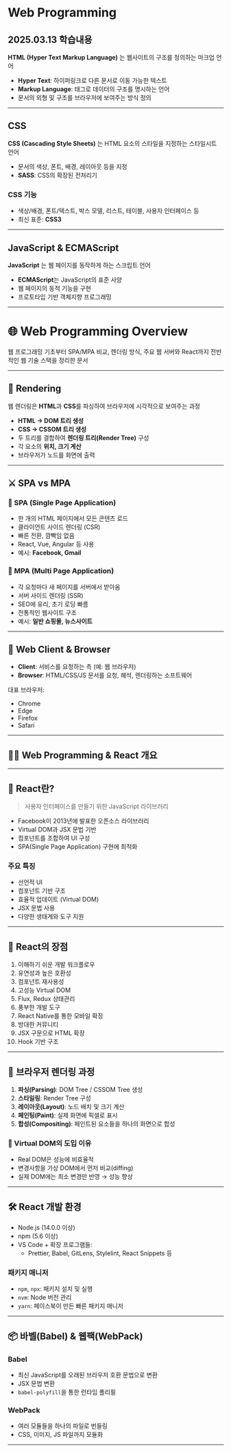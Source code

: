 # Web Programming
## 2025.03.13 학습내용
**HTML (Hyper Text Markup Language)** 는 웹사이트의 구조를 정의하는 마크업 언어
- **Hyper Text**: 하이퍼링크로 다른 문서로 이동 가능한 텍스트
- **Markup Language**: 태그로 데이터의 구조를 명시하는 언어
- 문서의 외형 및 구조를 브라우저에 보여주는 방식 정의

---

## CSS

**CSS (Cascading Style Sheets)** 는 HTML 요소의 스타일을 지정하는 스타일시트 언어

- 문서의 색상, 폰트, 배경, 레이아웃 등을 지정
- **SASS**: CSS의 확장된 전처리기

### CSS 기능

- 색상/배경, 폰트/텍스트, 박스 모델, 리스트, 테이블, 사용자 인터페이스 등
- 최신 표준: **CSS3**

---

## JavaScript & ECMAScript

**JavaScript** 는 웹 페이지를 동작하게 하는 스크립트 언어

- **ECMAScript**는 JavaScript의 표준 사양
- 웹 페이지의 동적 기능을 구현
- 프로토타입 기반 객체지향 프로그래밍

---
# 🌐 Web Programming Overview

웹 프로그래밍 기초부터 SPA/MPA 비교, 렌더링 방식, 주요 웹 서버와 React까지 전반적인 웹 기술 스택을 정리한 문서

---

## 📄 Rendering

웹 렌더링은 **HTML**과 **CSS**를 파싱하여 브라우저에 시각적으로 보여주는 과정

- **HTML → DOM 트리 생성**
- **CSS → CSSOM 트리 생성**
- 두 트리를 결합하여 **렌더링 트리(Render Tree)** 구성
- 각 요소의 **위치, 크기 계산**
- 브라우저가 노드를 화면에 출력

---

## ⚔️ SPA vs MPA

### 🧩 SPA (Single Page Application)

- 한 개의 HTML 페이지에서 모든 콘텐츠 로드
- 클라이언트 사이드 렌더링 (CSR)
- 빠른 전환, 깜빡임 없음
- React, Vue, Angular 등 사용
- 예시: **Facebook, Gmail**

### 📑 MPA (Multi Page Application)

- 각 요청마다 새 페이지를 서버에서 받아옴
- 서버 사이드 렌더링 (SSR)
- SEO에 유리, 초기 로딩 빠름
- 전통적인 웹사이트 구조
- 예시: **일반 쇼핑몰, 뉴스사이트**

---

## 🧭 Web Client & Browser

- **Client**: 서비스를 요청하는 측 (예: 웹 브라우저)
- **Browser**: HTML/CSS/JS 문서를 요청, 해석, 렌더링하는 소프트웨어

대표 브라우저:
- Chrome
- Edge
- Firefox
- Safari

---
## 🧑‍💻 Web Programming & React 개요
---

## 🚀 React란?
> 사용자 인터페이스를 만들기 위한 JavaScript 라이브러리

- Facebook이 2013년에 발표한 오픈소스 라이브러리
- Virtual DOM과 JSX 문법 기반
- 컴포넌트를 조합하여 UI 구성
- SPA(Single Page Application) 구현에 최적화

### 주요 특징
- 선언적 UI
- 컴포넌트 기반 구조
- 효율적 업데이트 (Virtual DOM)
- JSX 문법 사용
- 다양한 생태계와 도구 지원

---

## 🎯 React의 장점

1. 이해하기 쉬운 개발 워크플로우
2. 유연성과 높은 호환성
3. 컴포넌트 재사용성
4. 고성능 Virtual DOM
5. Flux, Redux 상태관리
6. 풍부한 개발 도구
7. React Native를 통한 모바일 확장
8. 방대한 커뮤니티
9. JSX 구문으로 HTML 확장
10. Hook 기반 구조

---

## 🧠 브라우저 렌더링 과정

1. **파싱(Parsing)**: DOM Tree / CSSOM Tree 생성
2. **스타일링**: Render Tree 구성
3. **레이아웃(Layout)**: 노드 배치 및 크기 계산
4. **페인팅(Paint)**: 실제 화면에 픽셀로 표시
5. **합성(Compositing)**: 페인트된 요소들을 하나의 화면으로 합성

### 🔄 Virtual DOM의 도입 이유
- Real DOM은 성능에 비효율적
- 변경사항을 가상 DOM에서 먼저 비교(diffing)
- 실제 DOM에는 최소 변경만 반영 → 성능 향상

---

## 🛠️ React 개발 환경

- Node.js (14.0.0 이상)
- npm (5.6 이상)
- VS Code + 확장 프로그램들:
  - Prettier, Babel, GitLens, Stylelint, React Snippets 등

### 패키지 매니저
- `npm`, `npx`: 패키지 설치 및 실행
- `nvm`: Node 버전 관리
- `yarn`: 페이스북이 만든 빠른 패키지 매니저

---

## 📦 바벨(Babel) & 웹팩(WebPack)

### Babel
- 최신 JavaScript를 오래된 브라우저 호환 문법으로 변환
- JSX 문법 변환
- `babel-polyfill`을 통한 런타임 폴리필

### WebPack
- 여러 모듈들을 하나의 파일로 번들링
- CSS, 이미지, JS 파일까지 모듈화

---




